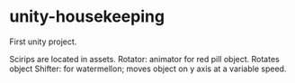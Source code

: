 # unity-housekeeping

First unity project.

Scirips are located in assets.
Rotator: animator for red pill object. Rotates object
Shifter: for watermellon; moves object on y axis at a variable speed.

